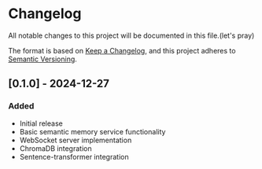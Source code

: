 # Changelog

All notable changes to this project will be documented in this file.(let's pray)

The format is based on [Keep a Changelog](https://keepachangelog.com/en/1.0.0/),
and this project adheres to [Semantic Versioning](https://semver.org/spec/v2.0.0.html).

## [0.1.0] - 2024-12-27

### Added
- Initial release
- Basic semantic memory service functionality
- WebSocket server implementation
- ChromaDB integration
- Sentence-transformer integration